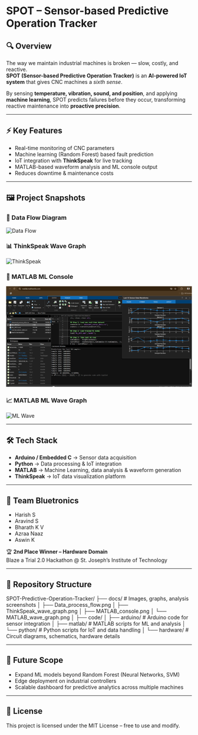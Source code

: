 # SPOT – Sensor-based Predictive Operation Tracker  

## 🔍 Overview  
The way we maintain industrial machines is broken — slow, costly, and reactive.  
**SPOT (Sensor-based Predictive Operation Tracker)** is an **AI-powered IoT system** that gives CNC machines a *sixth sense*.  

By sensing **temperature, vibration, sound, and position**, and applying **machine learning**, SPOT predicts failures before they occur, transforming reactive maintenance into **proactive precision**.  

---

## ⚡ Key Features  
- Real-time monitoring of CNC parameters  
- Machine learning (Random Forest) based fault prediction  
- IoT integration with **ThinkSpeak** for live tracking  
- MATLAB-based waveform analysis and ML console output  
- Reduces downtime & maintenance costs  

---

## 🖼 Project Snapshots  

### 📌 Data Flow Diagram  
![Data Flow](docs/Data_process_flow.png)  

### 📊 ThinkSpeak Wave Graph  
![ThinkSpeak](docs/ThinkSpeak_wave_graph.png)  

### 🤖 MATLAB ML Console  
![ML Console](docs/MATLAB_console.png)  

### 📈 MATLAB ML Wave Graph  
![ML Wave](docs/MATLAB_wave_graph.png)  

---

## 🛠 Tech Stack  
- **Arduino / Embedded C** → Sensor data acquisition  
- **Python** → Data processing & IoT integration  
- **MATLAB** → Machine Learning, data analysis & waveform generation  
- **ThinkSpeak** → IoT data visualization platform  

---

## 👥 Team Bluetronics  
- Harish S  
- Aravind S  
- Bharath K V  
- Azraa Naaz  
- Aswin K  

🏆 **2nd Place Winner – Hardware Domain**  
Blaze a Trial 2.0 Hackathon @ St. Joseph’s Institute of Technology  

---

## 📂 Repository Structure  

SPOT-Predictive-Operation-Tracker/
├── docs/ # Images, graphs, analysis screenshots
│ ├── Data_process_flow.png
│ ├── ThinkSpeak_wave_graph.png
│ ├── MATLAB_console.png
│ └── MATLAB_wave_graph.png
│
├── code/
│ ├── arduino/ # Arduino code for sensor integration
│ ├── matlab/ # MATLAB scripts for ML and analysis
│ └── python/ # Python scripts for IoT and data handling
│
└── hardware/ # Circuit diagrams, schematics, hardware details

---

## 🚀 Future Scope  
- Expand ML models beyond Random Forest (Neural Networks, SVM)  
- Edge deployment on industrial controllers  
- Scalable dashboard for predictive analytics across multiple machines  

---

## 📜 License  
This project is licensed under the MIT License – free to use and modify.  
